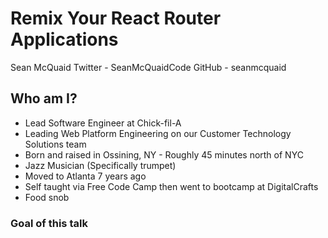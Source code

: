 # Remix Your React Router Applications

Sean McQuaid
Twitter - SeanMcQuaidCode
GitHub - seanmcquaid

## Who am I?

- Lead Software Engineer at Chick-fil-A
- Leading Web Platform Engineering on our Customer Technology Solutions team
- Born and raised in Ossining, NY - Roughly 45 minutes north of NYC
- Jazz Musician (Specifically trumpet)
- Moved to Atlanta 7 years ago
- Self taught via Free Code Camp then went to bootcamp at DigitalCrafts
- Food snob

### Goal of this talk
